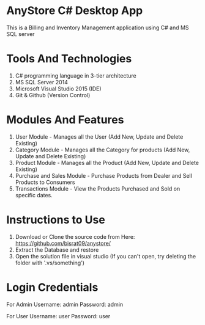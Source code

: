 # AnyStore C# Desktop App #
This is a Billing and Inventory Management application using C# and MS SQL server

# Tools And Technologies #
1. C# programming language in 3-tier architecture
2. MS SQL Server 2014
3. Microsoft Visual Studio 2015 (IDE)
4. Git & Github (Version Control)

# Modules And Features #
1. User Module - Manages all the User (Add New, Update and Delete Existing)
2. Category Module - Manages all the Category for products (Add New, Update and Delete Existing)
3. Product Module - Manages all the Product (Add New, Update and Delete Existing)
4. Purchase and Sales Module - Purchase Products from Dealer and Sell Products to Consumers
5. Transactions Module - View the Products Purchased and Sold on specific dates.

# Instructions to Use #
1. Download or Clone the source code from Here: https://github.com/bisrat09/anystore/
2. Extract the Database and restore
3. Open the solution file in visual studio (If you can't open, try deleting the folder with '.vs/something')

# Login Credentials #
For Admin
Username: admin Password: admin

For User
Username: user Password: user
